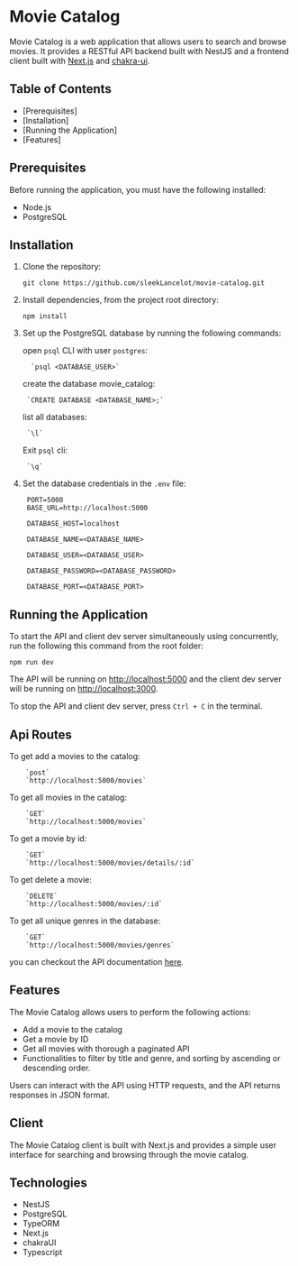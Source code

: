 Movie Catalog
================================

Movie Catalog is a web application that allows users to search and browse movies. It provides a RESTful API backend built with NestJS and a frontend client built with [Next.js](https://nextjs.org/) and [chakra-ui]().

Table of Contents
-----------------

- [Prerequisites]
- [Installation]
- [Running the Application]
- [Features]

Prerequisites
-------------

Before running the application, you must have the following installed:

- Node.js
- PostgreSQL

Installation
------------

1. Clone the repository:

    `git clone https://github.com/sleekLancelot/movie-catalog.git`

2. Install dependencies, from the project root directory:

    `npm install`

3. Set up the PostgreSQL database by running the following commands:

    open `psql` CLI with user `postgres`:

         `psql <DATABASE_USER>`

    create the database movie_catalog:

        `CREATE DATABASE <DATABASE_NAME>;`

    list all databases:

        `\l`

    Exit `psql` cli:

        `\q`

4. Set the database credentials in the `.env` file:

        PORT=5000
        BASE_URL=http://localhost:5000

        DATABASE_HOST=localhost

        DATABASE_NAME=<DATABASE_NAME>

        DATABASE_USER=<DATABASE_USER>

        DATABASE_PASSWORD=<DATABASE_PASSWORD>

        DATABASE_PORT=<DATABASE_PORT>

Running the Application
-----------------------

To start the API and client dev server simultaneously using concurrently, run the following this command from the root folder:

`npm run dev`

The API will be running on [http://localhost:5000](http://localhost:5000/) and the client dev server will be running on [http://localhost:3000](http://localhost:3000/).

To stop the API and client dev server, press `Ctrl + C` in the terminal.

Api Routes
--------

To get add a movies to the catalog:

        `post`
        `http://localhost:5000/movies`

To get all movies in the catalog:

        `GET`
        `http://localhost:5000/movies`

To get a movie by id:

        `GET`
        `http://localhost:5000/movies/details/:id`

To get delete a movie:

        `DELETE`
        `http://localhost:5000/movies/:id`

To get all unique genres in the database:

        `GET`
        `http://localhost:5000/movies/genres`

you can checkout the API documentation [here](https://documenter.getpostman.com/view/23216120/2s93eSZadz).

Features
--------

The Movie Catalog allows users to perform the following actions:

- Add a movie to the catalog
- Get a movie by ID
- Get all movies with thorough a paginated API
- Functionalities to filter by title and genre, and sorting by ascending or descending order.

Users can interact with the API using HTTP requests, and the API returns responses in JSON format.

## Client

The Movie Catalog client is built with Next.js and provides a simple user interface for searching and browsing through the movie catalog.

## Technologies

- NestJS
- PostgreSQL
- TypeORM
- Next.js
- chakraUI
- Typescript
